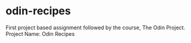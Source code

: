 # odin-recipes
First project based assignment followed by the course, The Odin Project.
Project Name: Odin Recipes
